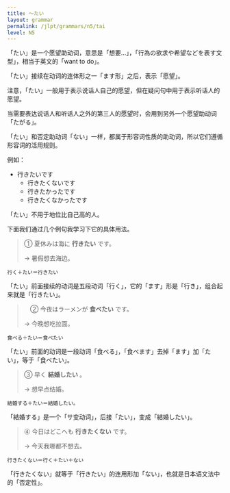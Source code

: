 ```yaml
---
title: 〜たい
layout: grammar
permalink: /jlpt/grammars/n5/tai
level: N5
---
```


「たい」是一个愿望助动词，意思是「想要...」，「行為の欲求や希望などを表す文型」，相当于英文的「want to do」。

「たい」接续在动词的连体形之一「ます形」之后，表示「愿望」。

注意，「たい」一般用于表示说话人自己的愿望，但在疑问句中用于表示听话人的愿望。

当需要表达说话人和听话人之外的第三人的愿望时，会用到另外一个愿望助动词「たがる」。

「たい」和否定助动词「ない」一样，都属于形容词性质的助动词，所以它们遵循形容词的活用规则。

例如：

- 行きたいです
    - 行きたくないです
    - 行きたかったです
    - 行きたくなかったです

「たい」不用于地位比自己高的人。

下面我们通过几个例句我学习下它的具体用法。

> ① 夏休みは海に **行きたい** です。
>
> → 暑假想去海边。

```
行く＋たい＝行きたい
```

「たい」前面接续的动词是五段动词「行く」，它的「ます」形是「行き」，组合起来就是「行きたい」。

>　② 今夜はラーメンが **食べたい** です。
>
> → 今晚想吃拉面。

```
食べる＋たい＝食べたい
```

「たい」前面的动词是一段动词「食べる」，「食べます」去掉「ます」加「たい」，等于「食べたい」。

> ③ 早く **結婚したい** 。
>
> → 想早点结婚。

```
結婚する＋たい＝結婚したい。
```

「結婚する」是一个「サ变动词」，后接「たい」，变成「結婚したい」。

> ⓸ 今日はどこへも **行きたくない** です。
>
> → 今天我哪都不想去。

```
行きたくない＝行く＋たい＋ない
```

「行きたくない」就等于「行きたい」的连用形加「ない」，也就是日本语文法中的「否定性」。